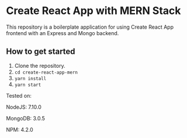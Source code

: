# Create React App with MERN Stack

This repository is a boilerplate application for using Create React App frontend with an Express and Mongo backend.

## How to get started

1. Clone the repository.
2. `cd create-react-app-mern`
3. `yarn install`
4. `yarn start`

Tested on:

NodeJS: 7.10.0

MongoDB: 3.0.5

NPM: 4.2.0

